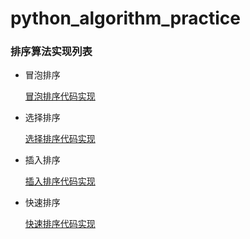 # python_algorithm_practice


### 排序算法实现列表

- 冒泡排序
  
  [冒泡排序代码实现](bubble_sort.py)

- 选择排序

  [选择排序代码实现](selection_sort.py)
  
  
- 插入排序

  [插入排序代码实现](insertion_sort.py)  
  
  
- 快速排序

  [快速排序代码实现](quick_sort.py)  